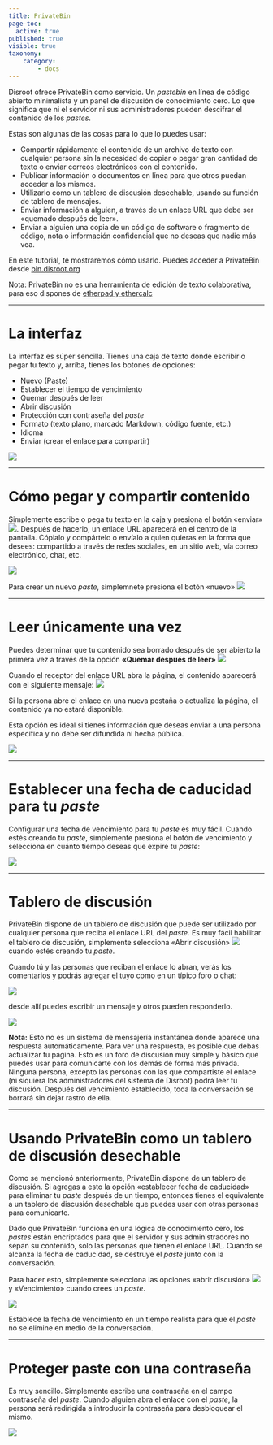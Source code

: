 ```yaml
---
title: PrivateBin
page-toc:
  active: true
published: true
visible: true
taxonomy:
    category:
        - docs
---
```

Disroot ofrece PrivateBin como servicio. Un *pastebin* en línea de código abierto minimalista y un panel de discusión de conocimiento cero. Lo que significa que ni el servidor ni sus administradores pueden descifrar el contenido de los *pastes*.

Estas son algunas de las cosas para lo que lo puedes usar:

* Compartir rápidamente el contenido de un archivo de texto con cualquier persona sin la necesidad de copiar o pegar gran cantidad de texto o enviar correos electrónicos con el contenido.
* Publicar información o documentos en línea para que otros puedan acceder a los mismos.
* Utilizarlo como un tablero de discusión desechable, usando su función de tablero de mensajes.
* Enviar información a alguien, a través de un enlace URL que debe ser «quemado después de leer».
* Enviar a alguien una copia de un código de software o fragmento de código, nota o información confidencial que no deseas que nadie más vea.

En este tutorial, te mostraremos cómo usarlo. Puedes acceder a PrivateBin desde [bin.disroot.org](https://bin.disroot.org)

Nota: PrivateBin no es una herramienta de edición de texto colaborativa, para eso dispones de [etherpad y ethercalc](https://disroot.org/pad/)

--------

# La interfaz

La interfaz es súper sencilla. Tienes una caja de texto donde escribir o pegar tu texto y, arriba, tienes los botones de opciones:

* Nuevo (Paste)
* Establecer el tiempo de vencimiento
* Quemar después de leer
* Abrir discusión
* Protección con contraseña del *paste*
* Formato (texto plano, marcado Markdown, código fuente, etc.)
* Idioma
* Enviar (crear el enlace para compartir)


![](en/privatebin01.gif)

----------

# Cómo pegar y compartir contenido

Simplemente escribe o pega tu texto en la caja y presiona el botón «enviar» ![](en/privatebin01.png?resize=38,18). Después de hacerlo, un enlace URL aparecerá en el centro de la pantalla. Cópialo y compártelo o envíalo a quien quieras en la forma que desees: compartido a través de redes sociales, en un sitio web, vía correo electrónico, chat, etc.

![](en/privatebin02.gif)

Para crear un nuevo *paste*, simplemnete presiona el botón «nuevo»  ![](en/privatebin02.png?resize=38,18)

----------

# Leer únicamente una vez
Puedes determinar que tu contenido sea borrado después de ser abierto la primera vez a través de la opción **«Quemar después de leer»**  ![](en/privatebin03.png?resize=166,41)

Cuando el receptor del enlace URL abra la página, el contenido aparecerá con el siguiente mensaje:
![](en/privatebin04.png?resize=606,50)

Si la persona abre el enlace en una nueva pestaña o actualiza la página, el contenido ya no estará disponible.

Esta opción es ideal si tienes información que deseas enviar a una persona específica y no debe ser difundida ni hecha pública.

![](en/privatebin03.gif)

----------

# Establecer una fecha de caducidad para tu *paste*

Configurar una fecha de vencimiento para tu *paste* es muy fácil. Cuando estés creando tu *paste*, simplemente presiona el botón de vencimiento y selecciona en cuánto tiempo deseas que expire tu *paste*:

![](en/privatebin04.gif)

----------
# Tablero de discusión

PrivateBin dispone de un tablero de discusión que puede ser utilizado por cualquier persona que reciba el enlace URL del *paste*. Es muy fácil habilitar el tablero de discusión, simplemente selecciona «Abrir discusión» ![](en/privatebin05.png?resize=151,41) cuando estés creando tu *paste*.

Cuando tú y las personas que reciban el enlace lo abran, verás los comentarios y podrás agregar el tuyo como en un típico foro o chat:

![](en/privatebin06.png)

desde allí puedes escribir un mensaje y otros pueden responderlo.

![](en/privatebin05.gif)


**Nota:**
Esto no es un sistema de mensajería instantánea donde aparece una respuesta automáticamente. Para ver una respuesta, es posible que debas actualizar tu página.
Esto es un foro de discusión muy simple y básico que puedes usar para comunicarte con los demás de forma más privada. Ninguna persona, excepto las personas con las que compartiste el enlace (ni siquiera los administradores del sistema de Disroot) podrá leer tu discusión. Después del vencimiento establecido, toda la conversación se borrará sin dejar rastro de ella.

----------
# Usando PrivateBin como un tablero de discusión desechable

Como se mencionó anteriormente, PrivateBin dispone de un tablero de discusión. Si agregas a esto la opción «establecer fecha de caducidad» para eliminar tu *paste* después de un tiempo, entonces tienes el equivalente a un tablero de discusión desechable que puedes usar con otras personas para comunicarte.

Dado que PrivateBin funciona en una lógica de conocimiento cero, los *pastes* están encriptados para que el servidor y sus administradores no sepan su contenido, solo las personas que tienen el enlace URL.
Cuando se alcanza la fecha de caducidad, se destruye el *paste* junto con la conversación.

Para hacer esto, simplemente selecciona las opciones «abrir discusión» ![](en/privatebin07.png?resize=151,41) y «Vencimiento» cuando crees un *paste*.

![](en/privatebin06.gif)

Establece la fecha de vencimiento en un tiempo realista para que el *paste* no se elimine en medio de la conversación.

----------

# Proteger paste con una contraseña
Es muy sencillo. Simplemente escribe una contraseña en el campo contraseña del *paste*. Cuando alguien abra el enlace con el *paste*, la persona será redirigida a introducir la contraseña para desbloquear el mismo.

![](en/privatebin07.gif)
